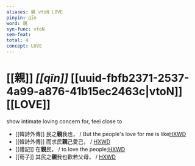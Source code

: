 ```yaml
---
aliases: 親 vtoN LOVE
pinyin: qīn
word: 親
syn-func: vtoN
sem-feat: 
total: 4
concept: LOVE 
---
```

# [[親]] *[[qīn]]*  [[uuid-fbfb2371-2537-4a99-a876-41b15ec2463c|vtoN]] [[LOVE]]
show intimate loving concern for, feel close to
 - [[韓詩外傳]] 民之**親**我也， / But the people's love for me is like[HXWD](https://hxwd.org/textview.html?location=KR1c0066_tls_003-36a.57)
 - [[韓詩外傳]] 而求民**親**己愛己，
                     / [HXWD](https://hxwd.org/textview.html?location=KR1c0066_tls_005-4a.8)
 - [[禮記]] 在**親**民， / to love the people;[HXWD](https://hxwd.org/textview.html?location=KR1d0052_tls_043-1a.5)
 - [[荀子]] 其民之**親**我也歡若父母，
                     / [HXWD](https://hxwd.org/textview.html?location=KR3a0002_tls_009-22a.21)